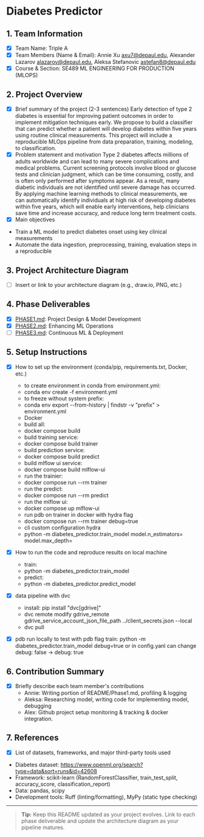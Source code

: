 # Diabetes Predictor

## 1. Team Information
- [x] Team Name: Triple A
- [x] Team Members (Name & Email): Annie Xu axu7@depaul.edu, Alexander Lazarov alazarov@depaul.edu, Aleksa Stefanovic astefan8@depaul.edu
- [x] Course & Section: SE489 ML ENGINEERING FOR PRODUCTION (MLOPS)

## 2. Project Overview
- [x] Brief summary of the project (2-3 sentences)
Early detection of type 2 diabetes is essential for improving patient outcomes in order to implement mitigation techniques early. We propose to build a classifier that can predict whether a patient will develop diabetes within five years using routine clinical measurements. This project will include a reproducible MLOps pipeline from data preparation, training, modeling, to classification.
- [X] Problem statement and motivation
Type 2 diabetes affects millions of adults worldwide and can lead to many severe complications and medical problems. Current screening protocols involve blood or glucose tests and clinician judgment, which can be time consuming, costly, and is often only performed after symptoms appear. As a result, many diabetic individuals are not identified until severe damage has occurred. By applying machine learning methods to clinical measurements, we can automatically identify individuals at high risk of developing diabetes within five years, which will enable early interventions, help clinicians save time and increase accuracy, and reduce long term treatment costs.
- [x] Main objectives
- Train a ML model to predict diabetes onset using key clinical measurements
- Automate the data ingestion, preprocessing, training, evaluation steps in a reproducible

## 3. Project Architecture Diagram
- [ ] Insert or link to your architecture diagram (e.g., draw.io, PNG, etc.)

## 4. Phase Deliverables
- [x] [PHASE1.md](./PHASE1.md): Project Design & Model Development
- [x] [PHASE2.md](./PHASE2.md): Enhancing ML Operations
- [ ] [PHASE3.md](./PHASE3.md): Continuous ML & Deployment

## 5. Setup Instructions
- [x] How to set up the environment (conda/pip, requirements.txt, Docker, etc.)
    * to create environment in conda from environment.yml:
    *   conda env create -f environment.yml
    * to freeze without system prefix:
    *   conda env export --from-history | findstr -v "prefix" > environment.yml
    * Docker
    * build all:
    *   docker compose build
    * build training service:
    *   docker compose build trainer
    * build prediction service:
    *   docker compose build predict
    * build mlflow ui service:
    *   docker compose build mlflow-ui
    * run the trainier:
    *   docker compose run --rm trainer
    * run the predict:
    *    docker compose run --rm predict
    * run the mlflow ui:
    *   docker compose up mlflow-ui
    * run pdb on trainer in docker with hydra flag
    *   docker compose run --rm trainer debug=true
    * cli custom configuration hydra
    *   python -m diabetes_predictor.train_model model.n_estimators=<int> model.max_depth=<int>

- [x] How to run the code and reproduce results on local machine
    * train:
    *   python -m diabetes_predictor.train_model
    * predict:
    *   python -m diabetes_predictor.predict_model
- [x] data pipeline with dvc
    * install: pip install "dvc[gdrive]"
    * dvc remote modify gdrive_remote gdrive_service_account_json_file_path ../client_secrets.json --local
    * dvc pull
- [x] pdb run locally to test with pdb flag
    train:
        python -m diabetes_predictor.train_model debug=true
        or in config.yanl can change debug: false -> debug: true
## 6. Contribution Summary
- [x] Briefly describe each team member's contributions
    *    Annie: Writing portion of README/Phase1.md, profiling & logging
    *    Aleksa: Researching model, writing code for implementing model, debugging
    *    Alex: Github project setup monitoring & tracking & docker integration.

## 7. References
- [x] List of datasets, frameworks, and major third-party tools used
* Diabetes dataset: https://www.openml.org/search?type=data&sort=runs&id=42608
* Framework: scikit-learn (RandomForestClassifier, train_test_split, accuracy_score, classification_report)
* Data: pandas, scipy
* Development tools: Ruff (linting/formatting), MyPy (static type checking)

---

> **Tip:** Keep this README updated as your project evolves. Link to each phase deliverable and update the architecture diagram as your pipeline matures.
